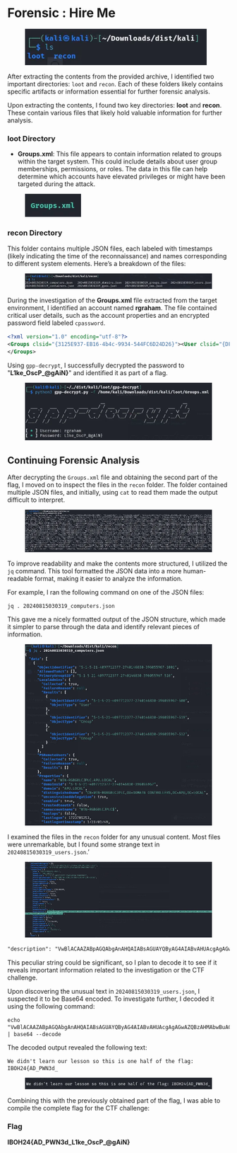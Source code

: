 # Forensic : Hire Me

<figure><img src="../../.gitbook/assets/image (3) (1) (1) (1) (1).png" alt=""><figcaption></figcaption></figure>

After extracting the contents from the provided archive, I identified two important directories: `loot` and `recon`. Each of these folders likely contains specific artifacts or information essential for further forensic analysis.

Upon extracting the contents, I found two key directories: **loot** and **recon**. These contain various files that likely hold valuable information for further analysis.

### loot Directory <a href="#b8d0" id="b8d0"></a>

* **Groups.xml**: This file appears to contain information related to groups within the target system. This could include details about user group memberships, permissions, or roles. The data in this file can help determine which accounts have elevated privileges or might have been targeted during the attack.

<figure><img src="../../.gitbook/assets/image (4) (1) (1) (1) (1).png" alt=""><figcaption></figcaption></figure>

### recon Directory <a href="#aee2" id="aee2"></a>

This folder contains multiple JSON files, each labeled with timestamps (likely indicating the time of the reconnaissance) and names corresponding to different system elements. Here’s a breakdown of the files:

<figure><img src="../../.gitbook/assets/image (5) (1) (1) (1) (1).png" alt=""><figcaption></figcaption></figure>

During the investigation of the **Groups.xml** file extracted from the target environment, I identified an account named **rgraham**. The file contained critical user details, such as the account properties and an encrypted password field labeled `cpassword`.

```xml
<?xml version="1.0" encoding="utf-8"?>
<Groups clsid="{3125E937-EB16-4b4c-9934-544FC6D24D26}"><User clsid="{DF5F1855-51E5-4d24-8B1A-D9BDE98BA1D1}" name="rgraham" image="2" changed="2024-08-15 06:59:13" uid="{BDA116FC-0E8C-4784-887F-71C9573859E3}"><Properties action="U" newName="" fullName="" description="" cpassword="FKhE/Beywcp8ZLLxH6LszmcuRiXceWaeEXvSJ5jKyJjqJ9vAidZiHVebDcE6n+Wi" changeLogon="0" noChange="0" neverExpires="0" acctDisabled="0" userName="rgraham"/></User>
</Groups>
```

Using `gpp-decrypt`, I successfully decrypted the password to "**L1ke\_OscP\_@gAiN}**" and identified it as part of a flag.

<figure><img src="../../.gitbook/assets/image (6) (1) (1) (1) (1).png" alt=""><figcaption></figcaption></figure>

## Continuing Forensic Analysis

After decrypting the `Groups.xml` file and obtaining the second part of the flag, I moved on to inspect the files in the `recon` folder. The folder contained multiple JSON files, and initially, using `cat` to read them made the output difficult to interpret.

<figure><img src="../../.gitbook/assets/image (7) (1) (1) (1).png" alt=""><figcaption></figcaption></figure>

To improve readability and make the contents more structured, I utilized the `jq` command. This tool formatted the JSON data into a more human-readable format, making it easier to analyze the information.

For example, I ran the following command on one of the JSON files:

```
jq . 20240815030319_computers.json
```

This gave me a nicely formatted output of the JSON structure, which made it simpler to parse through the data and identify relevant pieces of information.

<figure><img src="../../.gitbook/assets/image (9) (1) (1) (1).png" alt=""><figcaption></figcaption></figure>

I examined the files in the `recon` folder for any unusual content. Most files were unremarkable, but I found some strange text in `20240815030319_users.json`.’

<figure><img src="../../.gitbook/assets/image (10) (1) (1).png" alt=""><figcaption></figcaption></figure>

```xml
"description": "VwBlACAAZABpAGQAbgAnAHQAIABsAGUAYQByAG4AIABvAHUAcgAgAGwAZQBzAHMAbwBuACAAcwBvACAAdABoAGkAcwAgAGkAcwAgAG8AbgBlACAAaABhAGwAZgAgAG8AZgAgAHQAaABlACAAZgBsAGEAZwA6ACAASQBCAE8ASAAyADQAewBBAEQAXwBQAFcATgAzAGQAXwA=",                                                                                                                                                    

```

This peculiar string could be significant, so I plan to decode it to see if it reveals important information related to the investigation or the CTF challenge.

Upon discovering the unusual text in `20240815030319_users.json`, I suspected it to be Base64 encoded. To investigate further, I decoded it using the following command:

```
echo "VwBlACAAZABpAGQAbgAnAHQAIABsAGUAYQByAG4AIABvAHUAcgAgAGwAZQBzAHMAbwBuACAAcwBvACAAdABoAGkAcwAgAGkAcwAgAG8AbgBlACAAaABhAGwAZgAgAG8AZgAgAHQAaABlACAAZgBsAGEAZgA6ACAASQBCAE8ASAAyADQAewBBAEQAXwBQAFcATgAzAGQAXwA=" | base64 --decode
```

The decoded output revealed the following text:

```
We didn't learn our lesson so this is one half of the flag: IBOH24{AD_PWN3d_
```

<figure><img src="../../.gitbook/assets/image (11) (1) (1).png" alt=""><figcaption></figcaption></figure>

Combining this with the previously obtained part of the flag, I was able to compile the complete flag for the CTF challenge:

### Flag

**IBOH24{AD\_PWN3d\_L1ke\_OscP\_@gAiN}**
